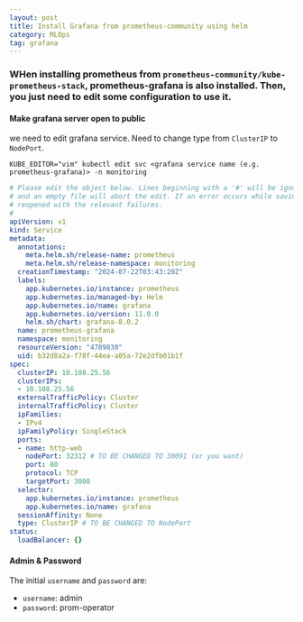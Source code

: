 ```yaml
---
layout: post
title: Install Grafana from prometheus-community using helm
category: MLOps
tag: grafana
---
```



### WHen installing prometheus from `prometheus-community/kube-prometheus-stack`, prometheus-grafana is also installed. Then, you just need to edit some configuration to use it.


#### Make grafana server open to public 

we need to edit grafana service. Need to change type from `ClusterIP` to `NodePort`.
```
KUBE_EDITOR="vim" kubectl edit svc <grafana service name (e.g. prometheus-grafana)> -n monitoring
```    

```yaml
# Please edit the object below. Lines beginning with a '#' will be ignored,
# and an empty file will abort the edit. If an error occurs while saving this file will be
# reopened with the relevant failures.
#
apiVersion: v1
kind: Service
metadata:
  annotations:
    meta.helm.sh/release-name: prometheus
    meta.helm.sh/release-namespace: monitoring
  creationTimestamp: "2024-07-22T03:43:20Z"
  labels:
    app.kubernetes.io/instance: prometheus
    app.kubernetes.io/managed-by: Helm
    app.kubernetes.io/name: grafana
    app.kubernetes.io/version: 11.0.0
    helm.sh/chart: grafana-8.0.2
  name: prometheus-grafana
  namespace: monitoring
  resourceVersion: "4789830"
  uid: b32d8a2a-f78f-44ea-a05a-72e2dfb01b1f
spec:
  clusterIP: 10.108.25.56
  clusterIPs:
  - 10.108.25.56
  externalTrafficPolicy: Cluster
  internalTrafficPolicy: Cluster
  ipFamilies:
  - IPv4
  ipFamilyPolicy: SingleStack
  ports:
  - name: http-web
    nodePort: 32312 # TO BE CHANGED TO 30091 (or you want)
    port: 80
    protocol: TCP
    targetPort: 3000
  selector:
    app.kubernetes.io/instance: prometheus
    app.kubernetes.io/name: grafana
  sessionAffinity: None
  type: ClusterIP # TO BE CHANGED TO NodePort
status:
  loadBalancer: {}                
```


#### Admin & Password

The initial `username` and `password` are:

* `username`: admin
* `password`: prom-operator